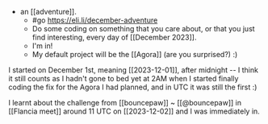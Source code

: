 - an [[adventure]].
  - #go https://eli.li/december-adventure
  - Do some coding on something that you care about, or that you just find interesting, every day of [[December 2023]].
  - I'm in!
  - My default project will be the [[Agora]] (are you surprised?) :)

I started on December 1st, meaning [[2023-12-01]], after midnight -- I think it still counts as I hadn't gone to bed yet at 2AM when I started finally coding the fix for the Agora I had planned, and in UTC it was still the first :)

I learnt about the challenge from [[bouncepaw]] ~ [[@bouncepaw]] in [[Flancia meet]] around 11 UTC on [[2023-12-02]] and I was immediately in.
